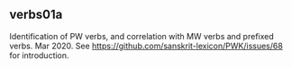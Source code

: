 
## verbs01a
Identification of PW verbs, and correlation with MW verbs and prefixed verbs.
Mar 2020.
See https://github.com/sanskrit-lexicon/PWK/issues/68 for introduction.
